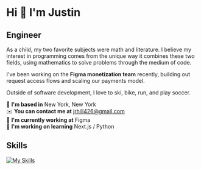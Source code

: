 # Hi 👋 I'm Justin

## Engineer

As a child, my two favorite subjects were math and literature. I believe my interest in programming comes from the unique way it combines these two fields, using mathematics to solve problems through the medium of code.

I've been working on the **Figma monetization team** recently, building out request access flows and scaling our payments model.

Outside of software development, I love to ski, bike, run, and play soccer.

🗽 **I'm based in** New York, New York  
✉️ **You can contact me at** [jrhill426@gmail.com](mailto:jrhill426@gmail.com)  
🚀 **I'm currently working at** Figma  
🧠 **I'm working on learning** Next.js / Python

## Skills

[![My Skills](https://skillicons.dev/icons?i=docker,fastapi,figma,js,nextjs,py,supabase,ts,vim)](https://skillicons.dev)
